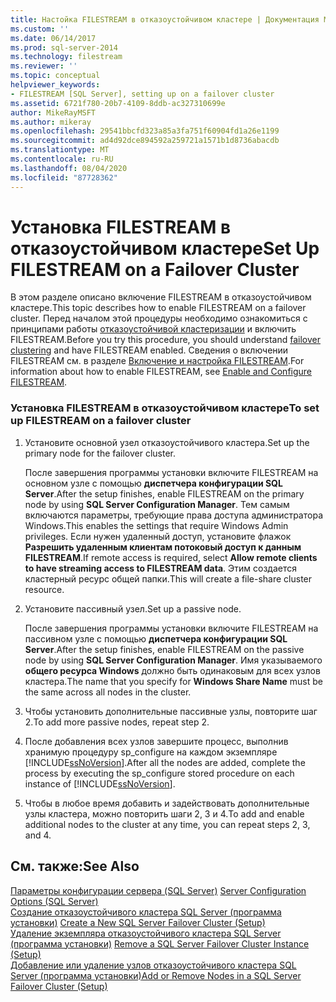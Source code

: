 ```yaml
---
title: Настойка FILESTREAM в отказоустойчивом кластере | Документация Майкрософт
ms.custom: ''
ms.date: 06/14/2017
ms.prod: sql-server-2014
ms.technology: filestream
ms.reviewer: ''
ms.topic: conceptual
helpviewer_keywords:
- FILESTREAM [SQL Server], setting up on a failover cluster
ms.assetid: 6721f780-20b7-4109-8ddb-ac327310699e
author: MikeRayMSFT
ms.author: mikeray
ms.openlocfilehash: 29541bbcfd323a85a3fa751f60904fd1a26e1199
ms.sourcegitcommit: ad4d92dce894592a259721a1571b1d8736abacdb
ms.translationtype: MT
ms.contentlocale: ru-RU
ms.lasthandoff: 08/04/2020
ms.locfileid: "87728362"
---
```

# <a name="set-up-filestream-on-a-failover-cluster"></a><span data-ttu-id="49f2a-102">Установка FILESTREAM в отказоустойчивом кластере</span><span class="sxs-lookup"><span data-stu-id="49f2a-102">Set Up FILESTREAM on a Failover Cluster</span></span>
  <span data-ttu-id="49f2a-103">В этом разделе описано включение FILESTREAM в отказоустойчивом кластере.</span><span class="sxs-lookup"><span data-stu-id="49f2a-103">This topic describes how to enable FILESTREAM on a failover cluster.</span></span> <span data-ttu-id="49f2a-104">Перед началом этой процедуры необходимо ознакомиться с принципами работы [отказоустойчивой кластеризации](../../sql-server/failover-clusters/windows/always-on-failover-cluster-instances-sql-server.md) и включить FILESTREAM.</span><span class="sxs-lookup"><span data-stu-id="49f2a-104">Before you try this procedure, you should understand [failover clustering](../../sql-server/failover-clusters/windows/always-on-failover-cluster-instances-sql-server.md) and have FILESTREAM enabled.</span></span> <span data-ttu-id="49f2a-105">Сведения о включении FILESTREAM см. в разделе [Включение и настройка FILESTREAM](enable-and-configure-filestream.md).</span><span class="sxs-lookup"><span data-stu-id="49f2a-105">For information about how to enable FILESTREAM, see [Enable and Configure FILESTREAM](enable-and-configure-filestream.md).</span></span>  
  
### <a name="to-set-up-filestream-on-a-failover-cluster"></a><span data-ttu-id="49f2a-106">Установка FILESTREAM в отказоустойчивом кластере</span><span class="sxs-lookup"><span data-stu-id="49f2a-106">To set up FILESTREAM on a failover cluster</span></span>  
  
1.  <span data-ttu-id="49f2a-107">Установите основной узел отказоустойчивого кластера.</span><span class="sxs-lookup"><span data-stu-id="49f2a-107">Set up the primary node for the failover cluster.</span></span>  
  
     <span data-ttu-id="49f2a-108">После завершения программы установки включите FILESTREAM на основном узле с помощью **диспетчера конфигурации SQL Server**.</span><span class="sxs-lookup"><span data-stu-id="49f2a-108">After the setup finishes, enable FILESTREAM on the primary node by using **SQL Server Configuration Manager**.</span></span> <span data-ttu-id="49f2a-109">Тем самым включаются параметры, требующие права доступа администратора Windows.</span><span class="sxs-lookup"><span data-stu-id="49f2a-109">This enables the settings that require Windows Admin privileges.</span></span> <span data-ttu-id="49f2a-110">Если нужен удаленный доступ, установите флажок **Разрешить удаленным клиентам потоковый доступ к данным FILESTREAM**.</span><span class="sxs-lookup"><span data-stu-id="49f2a-110">If remote access is required, select **Allow remote clients to have streaming access to FILESTREAM data**.</span></span> <span data-ttu-id="49f2a-111">Этим создается кластерный ресурс общей папки.</span><span class="sxs-lookup"><span data-stu-id="49f2a-111">This will create a file-share cluster resource.</span></span>  
  
2.  <span data-ttu-id="49f2a-112">Установите пассивный узел.</span><span class="sxs-lookup"><span data-stu-id="49f2a-112">Set up a passive node.</span></span>  
  
     <span data-ttu-id="49f2a-113">После завершения программы установки включите FILESTREAM на пассивном узле с помощью **диспетчера конфигурации SQL Server**.</span><span class="sxs-lookup"><span data-stu-id="49f2a-113">After the setup finishes, enable FILESTREAM on the passive node by using **SQL Server Configuration Manager**.</span></span> <span data-ttu-id="49f2a-114">Имя указываемого **общего ресурса Windows** должно быть одинаковым для всех узлов кластера.</span><span class="sxs-lookup"><span data-stu-id="49f2a-114">The name that you specify for **Windows Share Name** must be the same across all nodes in the cluster.</span></span>  
  
3.  <span data-ttu-id="49f2a-115">Чтобы установить дополнительные пассивные узлы, повторите шаг 2.</span><span class="sxs-lookup"><span data-stu-id="49f2a-115">To add more passive nodes, repeat step 2.</span></span>  
  
4.  <span data-ttu-id="49f2a-116">После добавления всех узлов завершите процесс, выполнив хранимую процедуру sp_configure на каждом экземпляре [!INCLUDE[ssNoVersion](../../includes/ssnoversion-md.md)].</span><span class="sxs-lookup"><span data-stu-id="49f2a-116">After all the nodes are added, complete the process by executing the sp_configure stored procedure on each instance of [!INCLUDE[ssNoVersion](../../includes/ssnoversion-md.md)].</span></span>  
  
5.  <span data-ttu-id="49f2a-117">Чтобы в любое время добавить и задействовать дополнительные узлы кластера, можно повторить шаги 2, 3 и 4.</span><span class="sxs-lookup"><span data-stu-id="49f2a-117">To add and enable additional nodes to the cluster at any time, you can repeat steps 2, 3, and 4.</span></span>  
  
## <a name="see-also"></a><span data-ttu-id="49f2a-118">См. также:</span><span class="sxs-lookup"><span data-stu-id="49f2a-118">See Also</span></span>  
 <span data-ttu-id="49f2a-119">[Параметры конфигурации сервера (SQL Server)](../../database-engine/configure-windows/server-configuration-options-sql-server.md) </span><span class="sxs-lookup"><span data-stu-id="49f2a-119">[Server Configuration Options &#40;SQL Server&#41;](../../database-engine/configure-windows/server-configuration-options-sql-server.md) </span></span>  
 <span data-ttu-id="49f2a-120">[Создание отказоустойчивого кластера SQL Server (программа установки)](../../sql-server/failover-clusters/install/create-a-new-sql-server-failover-cluster-setup.md) </span><span class="sxs-lookup"><span data-stu-id="49f2a-120">[Create a New SQL Server Failover Cluster &#40;Setup&#41;](../../sql-server/failover-clusters/install/create-a-new-sql-server-failover-cluster-setup.md) </span></span>  
 <span data-ttu-id="49f2a-121">[Удаление экземпляра отказоустойчивого кластера SQL Server (программа установки)](../../sql-server/failover-clusters/install/remove-a-sql-server-failover-cluster-instance-setup.md) </span><span class="sxs-lookup"><span data-stu-id="49f2a-121">[Remove a SQL Server Failover Cluster Instance &#40;Setup&#41;](../../sql-server/failover-clusters/install/remove-a-sql-server-failover-cluster-instance-setup.md) </span></span>  
 [<span data-ttu-id="49f2a-122">Добавление или удаление узлов отказоустойчивого кластера SQL Server (программа установки)</span><span class="sxs-lookup"><span data-stu-id="49f2a-122">Add or Remove Nodes in a SQL Server Failover Cluster &#40;Setup&#41;</span></span>](../../sql-server/failover-clusters/install/add-or-remove-nodes-in-a-sql-server-failover-cluster-setup.md)  
  
  
